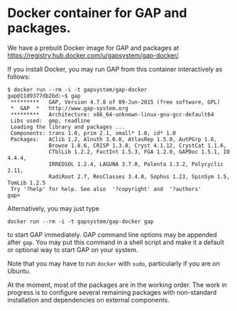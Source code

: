 # Docker container for GAP and packages.

We have a prebuilt Docker image for GAP and packages at https://registry.hub.docker.com/u/gapsystem/gap-docker/.

If you install Docker, you may run GAP from this container interactively as follows:

```
$ docker run --rm -i -t gapsystem/gap-docker
gap@11d9377db2bd:~$ gap
 *********   GAP, Version 4.7.8 of 09-Jun-2015 (free software, GPL)
 *  GAP  *   http://www.gap-system.org
 *********   Architecture: x86_64-unknown-linux-gnu-gcc-default64
 Libs used:  gmp, readline
 Loading the library and packages ...
 Components: trans 1.0, prim 2.1, small* 1.0, id* 1.0
 Packages:   AClib 1.2, Alnuth 3.0.0, AtlasRep 1.5.0, AutPGrp 1.6,
             Browse 1.8.6, CRISP 1.3.8, Cryst 4.1.12, CrystCat 1.1.6,
             CTblLib 1.2.2, FactInt 1.5.3, FGA 1.2.0, GAPDoc 1.5.1, IO 4.4.4,
             IRREDSOL 1.2.4, LAGUNA 3.7.0, Polenta 1.3.2, Polycyclic 2.11,
             RadiRoot 2.7, ResClasses 3.4.0, Sophus 1.23, SpinSym 1.5, TomLib 1.2.5
 Try '?help' for help. See also  '?copyright' and  '?authors'
gap>
```

Alternatively, you may just type 
```
docker run --rm -i -t gapsystem/gap-docker gap
```
to start GAP immediately. GAP command line options may be appended after `gap`. You may put this command in a shell script and make it a default or optional way to start GAP on your system.

Note that you may have to run `docker` with `sudo`, particularly if you are on Ubuntu.

At the moment, most of the packages are in the working order. The work in progress is to configure several remaining packages with non-standard installation and dependencies on external components.
 
